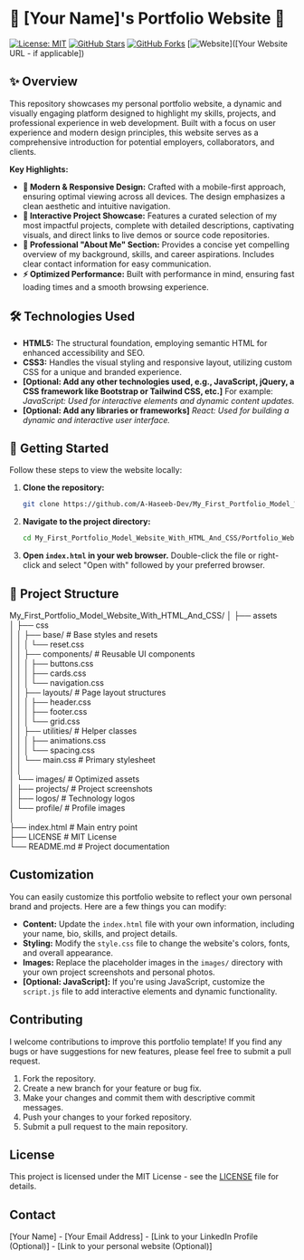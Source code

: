 # 🎨 [Your Name]'s Portfolio Website 🚀

[![License: MIT](https://img.shields.io/badge/License-MIT-yellow.svg)](https://opensource.org/licenses/MIT)
[![GitHub Stars](https://img.shields.io/github/stars/A-Haseeb-Dev/My_First_Portfolio_Model_Website_With_HTML_And_CSS?style=social&color=orange)](https://github.com/A-Haseeb-Dev/My_First_Portfolio_Model_Website_With_HTML_And_CSS)
[![GitHub Forks](https://img.shields.io/github/forks/A-Haseeb-Dev/My_First_Portfolio_Model_Website_With_HTML_And_CSS?style=social&color=blue)](https://github.com/A-Haseeb-Dev/My_First_Portfolio_Model_Website_With_HTML_And_CSS)
[![Website](https://img.shields.io/badge/View%20Website-Live-brightgreen)]([Your Website URL - if applicable])

## ✨ Overview

This repository showcases my personal portfolio website, a dynamic and visually engaging platform designed to highlight my skills, projects, and professional experience in web development. Built with a focus on user experience and modern design principles, this website serves as a comprehensive introduction for potential employers, collaborators, and clients.

**Key Highlights:**

*   **🎨 Modern & Responsive Design:**  Crafted with a mobile-first approach, ensuring optimal viewing across all devices.  The design emphasizes a clean aesthetic and intuitive navigation.
*   **🚀 Interactive Project Showcase:**  Features a curated selection of my most impactful projects, complete with detailed descriptions, captivating visuals, and direct links to live demos or source code repositories.
*   **💼 Professional "About Me" Section:**  Provides a concise yet compelling overview of my background, skills, and career aspirations.  Includes clear contact information for easy communication.
*   **⚡ Optimized Performance:**  Built with performance in mind, ensuring fast loading times and a smooth browsing experience.

## 🛠️ Technologies Used

*   **HTML5:** The structural foundation, employing semantic HTML for enhanced accessibility and SEO.
*   **CSS3:**  Handles the visual styling and responsive layout, utilizing custom CSS for a unique and branded experience.
*   **[Optional: Add any other technologies used, e.g., JavaScript, jQuery, a CSS framework like Bootstrap or Tailwind CSS, etc.]**  For example: *JavaScript: Used for interactive elements and dynamic content updates.*
*   **[Optional: Add any libraries or frameworks]** *React: Used for building a dynamic and interactive user interface.*

## 🚀 Getting Started

Follow these steps to view the website locally:

1.  **Clone the repository:**

    ```bash
    git clone https://github.com/A-Haseeb-Dev/My_First_Portfolio_Model_Website_With_HTML_And_CSS.git
    ```

2.  **Navigate to the project directory:**

    ```bash
    cd My_First_Portfolio_Model_Website_With_HTML_And_CSS/Portfolio_Website
    ```

3.  **Open `index.html` in your web browser.**  Double-click the file or right-click and select "Open with" followed by your preferred browser.

## 📂 Project Structure

My_First_Portfolio_Model_Website_With_HTML_And_CSS/
│
├── assets <br>
│   ├── css <br>
│   │   ├── base/            # Base styles and resets <br>
│   │   │   └── reset.css <br>
│   │   ├── components/      # Reusable UI components <br>
│   │   │   ├── buttons.css <br>
│   │   │   ├── cards.css <br>
│   │   │   └── navigation.css <br>
│   │   ├── layouts/         # Page layout structures <br>
│   │   │   ├── header.css <br>
│   │   │   ├── footer.css <br>
│   │   │   └── grid.css <br>
│   │   ├── utilities/       # Helper classes <br>
│   │   │   ├── animations.css <br>
│   │   │   └── spacing.css <br>
│   │   └── main.css         # Primary stylesheet <br>
│   │ <br>
│   └── images/              # Optimized assets <br>
│       ├── projects/        # Project screenshots <br>
│       ├── logos/           # Technology logos <br>
│       └── profile/         # Profile images <br>
│ <br>
├── index.html               # Main entry point <br>
├── LICENSE                  # MIT License <br>
└── README.md                # Project documentation <br>





## Customization

You can easily customize this portfolio website to reflect your own personal brand and projects.  Here are a few things you can modify:

*   **Content:** Update the `index.html` file with your own information, including your name, bio, skills, and project details.
*   **Styling:**  Modify the `style.css` file to change the website's colors, fonts, and overall appearance.
*   **Images:**  Replace the placeholder images in the `images/` directory with your own project screenshots and personal photos.
*   **[Optional: JavaScript]:** If you're using JavaScript, customize the `script.js` file to add interactive elements and dynamic functionality.

## Contributing

I welcome contributions to improve this portfolio template!  If you find any bugs or have suggestions for new features, please feel free to submit a pull request.

1.  Fork the repository.
2.  Create a new branch for your feature or bug fix.
3.  Make your changes and commit them with descriptive commit messages.
4.  Push your changes to your forked repository.
5.  Submit a pull request to the main repository.

## License

This project is licensed under the MIT License - see the [LICENSE](LICENSE) file for details.

## Contact

[Your Name] - [Your Email Address] - [Link to your LinkedIn Profile (Optional)] - [Link to your personal website (Optional)]